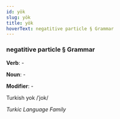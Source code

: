 ```yaml
---
id: yök
slug: yök
title: yök
hoverText: negatitive particle § Grammar
---
```


### negatitive particle § Grammar

**Verb**: -

**Noun**: -

**Modifier**: -

Turkish yok /ˈjok/

*Turkic Language Family*